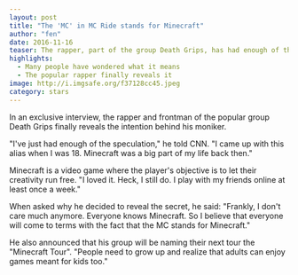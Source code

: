 ```yaml
---
layout: post
title: "The 'MC' in MC Ride stands for Minecraft"
author: "fen"
date: 2016-11-16
teaser: The rapper, part of the group Death Grips, has had enough of the speculation around his name.
highlights:
  - Many people have wondered what it means
  - The popular rapper finally reveals it
image: http://i.imgsafe.org/f37128cc45.jpeg
category: stars
---
```


In an exclusive interview, the rapper and frontman of the popular group Death Grips finally reveals the intention behind his moniker.

"I've just had enough of the speculation," he told CNN. "I came up with this alias when I was 18. Minecraft was a big part of my life back then."

Minecraft is a video game where the player's objective is to let their creativity run free. "I loved it. Heck, I still do. I play with my friends online at least once a week."

When asked why he decided to reveal the secret, he said: "Frankly, I don't care much anymore. Everyone knows Minecraft. So I believe that everyone will come to terms with the fact that the MC stands for Minecraft."

He also announced that his group will be naming their next tour the "Minecraft Tour".
"People need to grow up and realize that adults can enjoy games meant for kids too."
